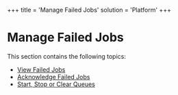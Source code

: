 +++
title = 'Manage Failed Jobs'
solution = 'Platform'
+++

# Manage Failed Jobs

This section contains the following topics:

  - [View Failed Jobs](View_Failed_Jobs.htm)
  - [Acknowledge Failed Jobs](Acknowledge_Failed_Jobs.htm)
  - [Start, Stop or Clear
    Queues](Start%20Stop%20or%20Clear%20Queues.htm)
